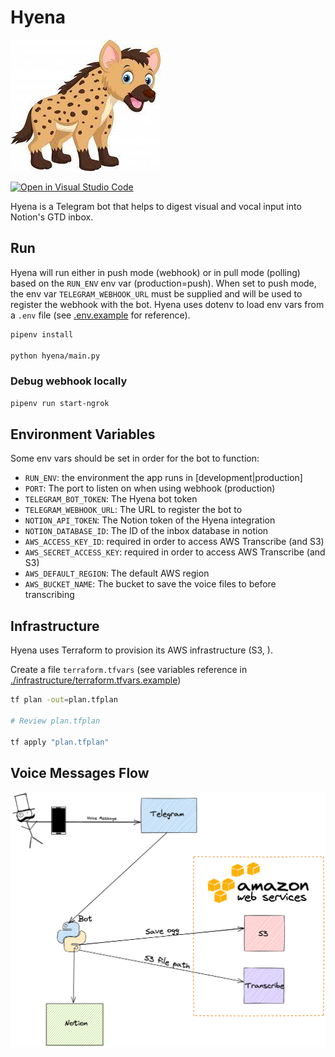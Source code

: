 # Hyena

![hyena](./public/hyena.jpeg)

[![Open in Visual Studio Code](https://open.vscode.dev/badges/open-in-vscode.svg)](https://open.vscode.dev/konfortes/Hyena)

Hyena is a Telegram bot that helps to digest visual and vocal input into Notion's GTD inbox.

## Run

Hyena will run either in push mode (webhook) or in pull mode (polling) based on the `RUN_ENV` env var (production=push).
When set to push mode, the env var `TELEGRAM_WEBHOOK_URL` must be supplied and will be used to register the webhook with the bot.
Hyena uses dotenv to load env vars from a `.env` file (see [.env.example](./.env.example) for reference).

```bash
pipenv install

python hyena/main.py
```

### Debug webhook locally

```bash
pipenv run start-ngrok
```

## Environment Variables

Some env vars should be set in order for the bot to function:

- `RUN_ENV`: the environment the app runs in [development|production]
- `PORT`: The port to listen on when using webhook (production)
- `TELEGRAM_BOT_TOKEN`: The Hyena bot token
- `TELEGRAM_WEBHOOK_URL`: The URL to register the bot to
- `NOTION_API_TOKEN`: The Notion token of the Hyena integration
- `NOTION_DATABASE_ID`: The ID of the inbox database in notion
- `AWS_ACCESS_KEY_ID`: required in order to access AWS Transcribe (and S3)
- `AWS_SECRET_ACCESS_KEY`: required in order to access AWS Transcribe (and S3)
- `AWS_DEFAULT_REGION`: The default AWS region
- `AWS_BUCKET_NAME`: The bucket to save the voice files to before transcribing

## Infrastructure

Hyena uses Terraform to provision its AWS infrastructure (S3, ).

Create a file `terraform.tfvars` (see variables reference in [./infrastructure/terraform.tfvars.example](./.infrastructure/terraform.tfvars.example))

```bash
tf plan -out=plan.tfplan

# Review plan.tfplan

tf apply "plan.tfplan"
```

## Voice Messages Flow

![voice](./public/hyena_voice_flow.png)
